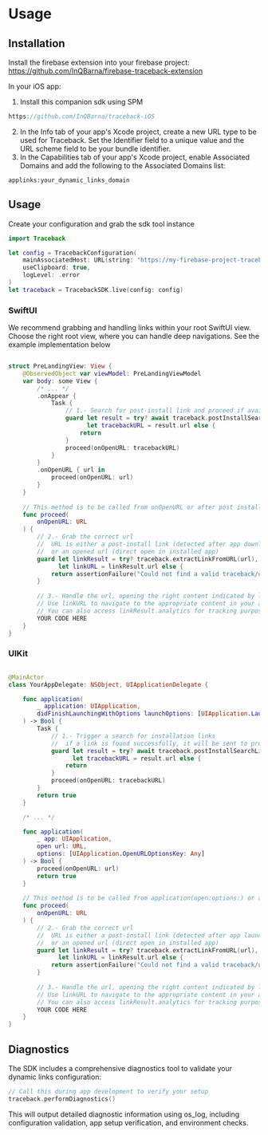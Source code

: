 # Usage

## Installation

Install the firebase extension into your firebase project: https://github.com/InQBarna/firebase-traceback-extension

In your iOS app:

1. Install this companion sdk using SPM
```swift
https://github.com/InQBarna/traceback-iOS
```
2. In the Info tab of your app's Xcode project, create a new URL type to be used for Traceback. Set the Identifier field to a unique value and the URL scheme field to be your bundle identifier.
3. In the Capabilities tab of your app's Xcode project, enable Associated Domains and add the following to the Associated Domains list:
```
applinks:your_dynamic_links_domain
```

## Usage

Create your configuration and grab the sdk tool instance

```swift
import Traceback

let config = TracebackConfiguration(
    mainAssociatedHost: URL(string: "https://my-firebase-project-traceback.firebaseapp.com")!,
    useClipboard: true,
    logLevel: .error
)
let traceback = TracebackSDK.live(config: config)
```

### SwiftUI

We recommend grabbing and handling links within your root SwiftUI view. Choose the right
 root view, where you can handle deep navigations. See the example implementation below

```swift

struct PreLandingView: View {
    @ObservedObject var viewModel: PreLandingViewModel
    var body: some View {
        /* ... */
        .onAppear {
            Task {
                // 1.- Search for post-install link and proceed if available
                guard let result = try? await traceback.postInstallSearchLink(),
                      let tracebackURL = result.url else {
                    return
                }
                proceed(onOpenURL: tracebackURL)
            }
        }
        .onOpenURL { url in
            proceed(onOpenURL: url)
        }
    }
    
    // This method is to be called from onOpenURL or after post install link search
    func proceed(
        onOpenURL: URL
    ) {
        // 2.- Grab the correct url
        //  URL is either a post-install link (detected after app download on onAppear above),
        //  or an opened url (direct open in installed app)
        guard let linkResult = try? traceback.extractLinkFromURL(url),
              let linkURL = linkResult.url else {
            return assertionFailure("Could not find a valid traceback/universal url in \(url)")
        }
        
        // 3.- Handle the url, opening the right content indicated by linkURL
        // Use linkURL to navigate to the appropriate content in your app
        // You can also access linkResult.analytics for tracking purposes
        YOUR CODE HERE
    }
}
```

### UIKit

```swift

@MainActor
class YourAppDelegate: NSObject, UIApplicationDelegate {

    func application(
        _ application: UIApplication,
        didFinishLaunchingWithOptions launchOptions: [UIApplication.LaunchOptionsKey : Any]? = nil
    ) -> Bool {
        Task {
            // 1.- Trigger a search for installation links
            //  if a link is found successfully, it will be sent to proceed(openURL:) below
            guard let result = try? await traceback.postInstallSearchLink(),
                  let tracebackURL = result.url else {
                return
            }
            proceed(onOpenURL: tracebackURL)
        }
        return true
    }

    /* ... */

    func application(
        _ app: UIApplication,
        open url: URL,
        options: [UIApplication.OpenURLOptionsKey: Any]
    ) -> Bool {
        proceed(onOpenURL: url)
        return true
    }
    
    // This method is to be called from application(open:options:) or after post install link search
    func proceed(
        onOpenURL: URL
    ) {
        // 2.- Grab the correct url
        //  URL is either a post-install link (detected after app launch above),
        //  or an opened url (direct open in installed app)
        guard let linkResult = try? traceback.extractLinkFromURL(url),
              let linkURL = linkResult.url else {
            return assertionFailure("Could not find a valid traceback/universal url in \(url)")
        }
        
        // 3.- Handle the url, opening the right content indicated by linkURL
        // Use linkURL to navigate to the appropriate content in your app
        // You can also access linkResult.analytics for tracking purposes
        YOUR CODE HERE
    }
}
```

## Diagnostics

The SDK includes a comprehensive diagnostics tool to validate your dynamic links configuration:

```swift
// Call this during app development to verify your setup
traceback.performDiagnostics()
```

This will output detailed diagnostic information using os_log, including configuration validation, app setup verification, and environment checks.
